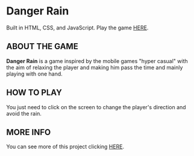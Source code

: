 # Danger Rain

Built in HTML, CSS, and JavaScript.
Play the game [HERE](https://jeanclg.github.io/danger-rain/).

## ABOUT THE GAME

**Danger Rain** is a game inspired by the mobile games "hyper casual" with the aim of relaxing the player and making him pass the time and mainly playing with one hand.

## HOW TO PLAY

You just need to click on the screen to change the player's direction and avoid the rain.

## MORE INFO

You can see more of this project clicking [HERE](https://slides.com/jeancarlosleogarcia/deck).
